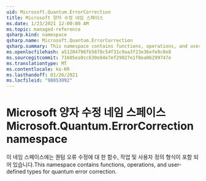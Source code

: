 ```yaml
---
uid: Microsoft.Quantum.ErrorCorrection
title: Microsoft 양자 수정 네임 스페이스
ms.date: 1/23/2021 12:00:00 AM
ms.topic: managed-reference
qsharp.kind: namespace
qsharp.name: Microsoft.Quantum.ErrorCorrection
qsharp.summary: This namespace contains functions, operations, and user-defined types for quantum error correction.
ms.openlocfilehash: a51204796fb5878c54f31c9aa3f23e36efe9c8e8
ms.sourcegitcommit: 71605ea9cc630e84e7ef29027e1f0ea06299747e
ms.translationtype: MT
ms.contentlocale: ko-KR
ms.lasthandoff: 01/26/2021
ms.locfileid: "98853092"
---
```

# <a name="microsoftquantumerrorcorrection-namespace"></a><span data-ttu-id="66e22-102">Microsoft 양자 수정 네임 스페이스</span><span class="sxs-lookup"><span data-stu-id="66e22-102">Microsoft.Quantum.ErrorCorrection namespace</span></span>

<span data-ttu-id="66e22-103">이 네임 스페이스에는 퀀텀 오류 수정에 대 한 함수, 작업 및 사용자 정의 형식이 포함 되어 있습니다.</span><span class="sxs-lookup"><span data-stu-id="66e22-103">This namespace contains functions, operations, and user-defined types for quantum error correction.</span></span>

